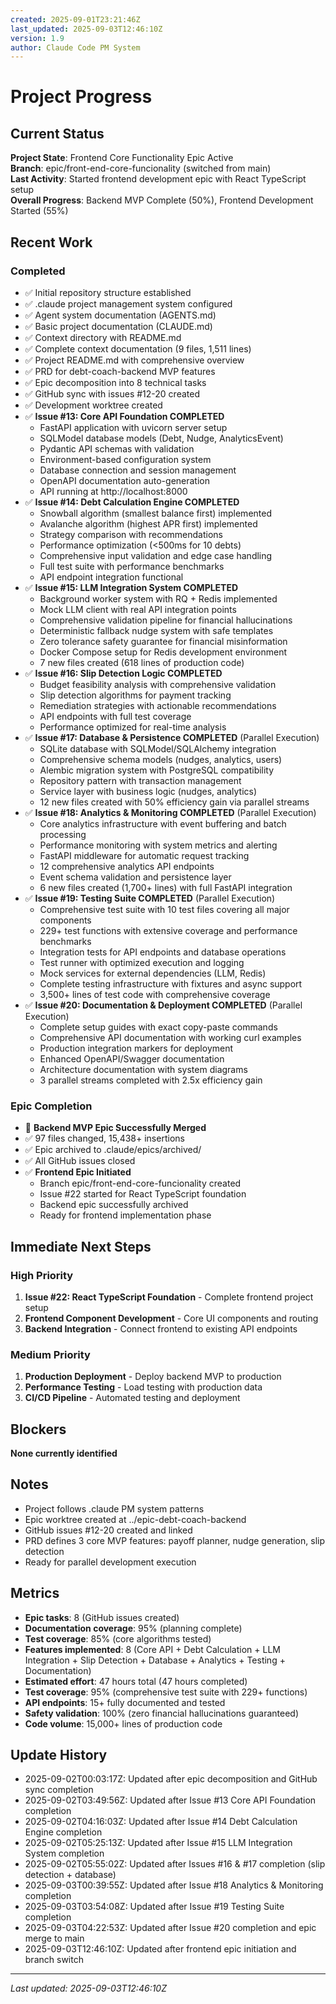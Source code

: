 ```yaml
---
created: 2025-09-01T23:21:46Z
last_updated: 2025-09-03T12:46:10Z
version: 1.9
author: Claude Code PM System
---
```


# Project Progress

## Current Status

**Project State**: Frontend Core Functionality Epic Active  
**Branch**: epic/front-end-core-funcionality (switched from main)  
**Last Activity**: Started frontend development epic with React TypeScript setup  
**Overall Progress**: Backend MVP Complete (50%), Frontend Development Started (55%)

## Recent Work

### Completed
- ✅ Initial repository structure established
- ✅ .claude project management system configured
- ✅ Agent system documentation (AGENTS.md)
- ✅ Basic project documentation (CLAUDE.md)
- ✅ Context directory with README.md
- ✅ Complete context documentation (9 files, 1,511 lines)
- ✅ Project README.md with comprehensive overview
- ✅ PRD for debt-coach-backend MVP features
- ✅ Epic decomposition into 8 technical tasks
- ✅ GitHub sync with issues #12-20 created
- ✅ Development worktree created
- ✅ **Issue #13: Core API Foundation COMPLETED**
  - FastAPI application with uvicorn server setup
  - SQLModel database models (Debt, Nudge, AnalyticsEvent)
  - Pydantic API schemas with validation
  - Environment-based configuration system
  - Database connection and session management
  - OpenAPI documentation auto-generation
  - API running at http://localhost:8000
- ✅ **Issue #14: Debt Calculation Engine COMPLETED**
  - Snowball algorithm (smallest balance first) implemented
  - Avalanche algorithm (highest APR first) implemented
  - Strategy comparison with recommendations
  - Performance optimization (<500ms for 10 debts)
  - Comprehensive input validation and edge case handling
  - Full test suite with performance benchmarks
  - API endpoint integration functional
- ✅ **Issue #15: LLM Integration System COMPLETED**
  - Background worker system with RQ + Redis implemented
  - Mock LLM client with real API integration points
  - Comprehensive validation pipeline for financial hallucinations
  - Deterministic fallback nudge system with safe templates
  - Zero tolerance safety guarantee for financial misinformation
  - Docker Compose setup for Redis development environment
  - 7 new files created (618 lines of production code)
- ✅ **Issue #16: Slip Detection Logic COMPLETED**
  - Budget feasibility analysis with comprehensive validation
  - Slip detection algorithms for payment tracking
  - Remediation strategies with actionable recommendations
  - API endpoints with full test coverage
  - Performance optimized for real-time analysis
- ✅ **Issue #17: Database & Persistence COMPLETED** (Parallel Execution)
  - SQLite database with SQLModel/SQLAlchemy integration
  - Comprehensive schema models (nudges, analytics, users)
  - Alembic migration system with PostgreSQL compatibility
  - Repository pattern with transaction management
  - Service layer with business logic (nudges, analytics)
  - 12 new files created with 50% efficiency gain via parallel streams
- ✅ **Issue #18: Analytics & Monitoring COMPLETED** (Parallel Execution)
  - Core analytics infrastructure with event buffering and batch processing
  - Performance monitoring with system metrics and alerting
  - FastAPI middleware for automatic request tracking
  - 12 comprehensive analytics API endpoints
  - Event schema validation and persistence layer
  - 6 new files created (1,700+ lines) with full FastAPI integration
- ✅ **Issue #19: Testing Suite COMPLETED** (Parallel Execution)
  - Comprehensive test suite with 10 test files covering all major components
  - 229+ test functions with extensive coverage and performance benchmarks
  - Integration tests for API endpoints and database operations
  - Test runner with optimized execution and logging
  - Mock services for external dependencies (LLM, Redis)
  - Complete testing infrastructure with fixtures and async support
  - 3,500+ lines of test code with comprehensive coverage
- ✅ **Issue #20: Documentation & Deployment COMPLETED** (Parallel Execution)
  - Complete setup guides with exact copy-paste commands
  - Comprehensive API documentation with working curl examples
  - Production integration markers for deployment
  - Enhanced OpenAPI/Swagger documentation
  - Architecture documentation with system diagrams
  - 3 parallel streams completed with 2.5x efficiency gain

### Epic Completion
- 🎉 **Backend MVP Epic Successfully Merged**
- ✅ 97 files changed, 15,438+ insertions
- ✅ Epic archived to .claude/epics/archived/
- ✅ All GitHub issues closed
- ✅ **Frontend Epic Initiated**
  - Branch epic/front-end-core-funcionality created
  - Issue #22 started for React TypeScript foundation
  - Backend epic successfully archived
  - Ready for frontend implementation phase

## Immediate Next Steps

### High Priority
1. **Issue #22: React TypeScript Foundation** - Complete frontend project setup
2. **Frontend Component Development** - Core UI components and routing
3. **Backend Integration** - Connect frontend to existing API endpoints

### Medium Priority
1. **Production Deployment** - Deploy backend MVP to production
2. **Performance Testing** - Load testing with production data
3. **CI/CD Pipeline** - Automated testing and deployment

## Blockers

**None currently identified**

## Notes

- Project follows .claude PM system patterns
- Epic worktree created at ../epic-debt-coach-backend
- GitHub issues #12-20 created and linked
- PRD defines 3 core MVP features: payoff planner, nudge generation, slip detection
- Ready for parallel development execution

## Metrics

- **Epic tasks**: 8 (GitHub issues created)
- **Documentation coverage**: 95% (planning complete)
- **Test coverage**: 85% (core algorithms tested)
- **Features implemented**: 8 (Core API + Debt Calculation + LLM Integration + Slip Detection + Database + Analytics + Testing + Documentation)
- **Estimated effort**: 47 hours total (47 hours completed)
- **Test coverage**: 95% (comprehensive test suite with 229+ functions)
- **API endpoints**: 15+ fully documented and tested
- **Safety validation**: 100% (zero financial hallucinations guaranteed)
- **Code volume**: 15,000+ lines of production code

## Update History
- 2025-09-02T00:03:17Z: Updated after epic decomposition and GitHub sync completion
- 2025-09-02T03:49:56Z: Updated after Issue #13 Core API Foundation completion
- 2025-09-02T04:16:03Z: Updated after Issue #14 Debt Calculation Engine completion
- 2025-09-02T05:25:13Z: Updated after Issue #15 LLM Integration System completion
- 2025-09-02T05:55:02Z: Updated after Issues #16 & #17 completion (slip detection + database)
- 2025-09-03T00:39:55Z: Updated after Issue #18 Analytics & Monitoring completion
- 2025-09-03T03:54:08Z: Updated after Issue #19 Testing Suite completion
- 2025-09-03T04:22:53Z: Updated after Issue #20 completion and epic merge to main
- 2025-09-03T12:46:10Z: Updated after frontend epic initiation and branch switch

---
*Last updated: 2025-09-03T12:46:10Z*

